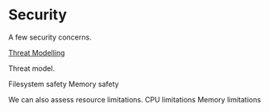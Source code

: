 # Security

A few security concerns.

[Threat Modelling](https://owasp.org/www-community/Threat_Modeling)

Threat model.


Filesystem safety
Memory safety

We can also assess resource limitations.
CPU limitations
Memory limitations
